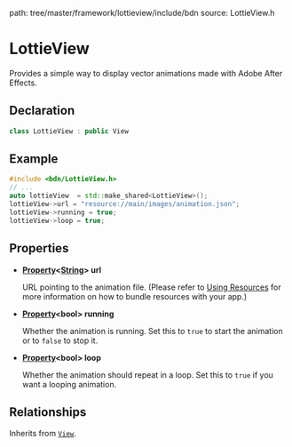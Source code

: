 path: tree/master/framework/lottieview/include/bdn
source: LottieView.h

# LottieView

Provides a simple way to display vector animations made with Adobe After Effects.

## Declaration

```C++
class LottieView : public View
```

## Example

```C++
#include <bdn/LottieView.h>
// ...
auto lottieView  = std::make_shared<LottieView>();
lottieView->url = "resource://main/images/animation.json";
lottieView->running = true;
lottieView->loop = true;
```

## Properties

* **[Property](../../foundation/property.md)<[String](../../foundation/string.md)\> url**
	
	URL pointing to the animation file. (Please refer to [Using Resources](../../../guides/fundamentals/resources.md#using-resources) for more information on how to bundle resources with your app.)

* **[Property](../../foundation/property.md)<bool\> running**

	Whether the animation is running. Set this to `true` to start the animation or to `false` to stop it.

* **[Property](../../foundation/property.md)<bool\> loop**

	Whether the animation should repeat in a loop. Set this to `true` if you want a looping animation.

## Relationships

Inherits from [`View`](../../ui/view.md).


